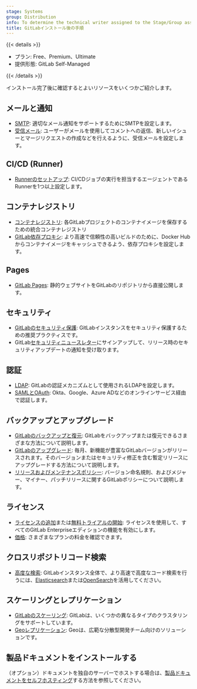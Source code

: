 ```yaml
---
stage: Systems
group: Distribution
info: To determine the technical writer assigned to the Stage/Group associated with this page, see https://handbook.gitlab.com/handbook/product/ux/technical-writing/#assignments
title: GitLabインストール後の手順
---
```


{{< details >}}

- プラン: Free、Premium、Ultimate
- 提供形態: GitLab Self-Managed

{{< /details >}}

インストール完了後に確認するとよいリソースをいくつかご紹介します。

## メールと通知

- [SMTP](https://docs.gitlab.com/omnibus/settings/smtp.html): 適切なメール通知をサポートするためにSMTPを設定します。
- [受信メール](../administration/incoming_email.md): ユーザーがメールを使用してコメントへの返信、新しいイシューとマージリクエストの作成などを行えるように、受信メールを設定します。

## CI/CD (Runner)

- [Runnerのセットアップ](https://docs.gitlab.com/runner/): CI/CDジョブの実行を担当するエージェントであるRunnerを1つ以上設定します。

## コンテナレジストリ

- [コンテナレジストリ](../administration/packages/container_registry.md): 各GitLabプロジェクトのコンテナイメージを保存するための統合コンテナレジストリ
- [GitLab依存プロキシ](../administration/packages/dependency_proxy.md): より高速で信頼性の高いビルドのために、Docker Hubからコンテナイメージをキャッシュできるよう、依存プロキシを設定します。

## Pages

- [GitLab Pages](../user/project/pages/_index.md): 静的ウェブサイトをGitLabのリポジトリから直接公開します。

## セキュリティ

- [GitLabのセキュリティ保護](../security/_index.md): GitLabインスタンスをセキュリティ保護するための推奨プラクティスです。
- GitLab[セキュリティニュースレター](https://about.gitlab.com/company/preference-center/)にサインアップして、リリース時のセキュリティアップデートの通知を受け取ります。

## 認証

- [LDAP](../administration/auth/ldap/_index.md): GitLabの認証メカニズムとして使用されるLDAPを設定します。
- [SAMLとOAuth](../integration/omniauth.md): Okta、Google、Azure ADなどのオンラインサービス経由で認証します。

## バックアップとアップグレード

- [GitLabのバックアップと復元](../administration/backup_restore/_index.md): GitLabをバックアップまたは復元できるさまざまな方法について説明します。
- [GitLabのアップグレード](../update/_index.md): 毎月、新機能が豊富なGitLabバージョンがリリースされます。そのバージョンまたはセキュリティ修正を含む暫定リリースにアップグレードする方法について説明します。
- [リリースおよびメンテナンスポリシー](../policy/maintenance.md): バージョン命名規則、およびメジャー、マイナー、パッチリリースに関するGitLabポリシーについて説明します。

## ライセンス

- [ライセンスの追加](../administration/license.md)または[無料トライアルの開始](https://about.gitlab.com/free-trial/): ライセンスを使用して、すべてのGitLab Enterpriseエディションの機能を有効にします。
- [価格](https://about.gitlab.com/pricing/): さまざまなプランの料金を確認できます。

## クロスリポジトリコード検索

- [高度な検索](../integration/advanced_search/elasticsearch.md): GitLabインスタンス全体で、より高速で高度なコード検索を行うには、[Elasticsearch](https://www.elastic.co/)または[OpenSearch](https://opensearch.org/)を活用してください。

## スケーリングとレプリケーション

- [GitLabのスケーリング](../administration/reference_architectures/_index.md): GitLabは、いくつかの異なるタイプのクラスタリングをサポートしています。
- [Geoレプリケーション](../administration/geo/_index.md): Geoは、広範な分散型開発チーム向けのソリューションです。

## 製品ドキュメントをインストールする

（オプション）ドキュメントを独自のサーバーでホストする場合は、[製品ドキュメントをセルフホスティング](../administration/docs_self_host.md)する方法を参照してください。
